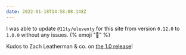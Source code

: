 ```yaml
---
date: 2022-01-18T14:58:08.148Z
---
```


I was able to update `@11ty/eleventy` for this site from version `0.12.0` to `1.0.0` without any issues. {% emoji "🚀" %}

Kudos to Zach Leatherman & co. on [the 1.0 release](https://github.com/11ty/eleventy/releases/tag/v1.0.0)!
